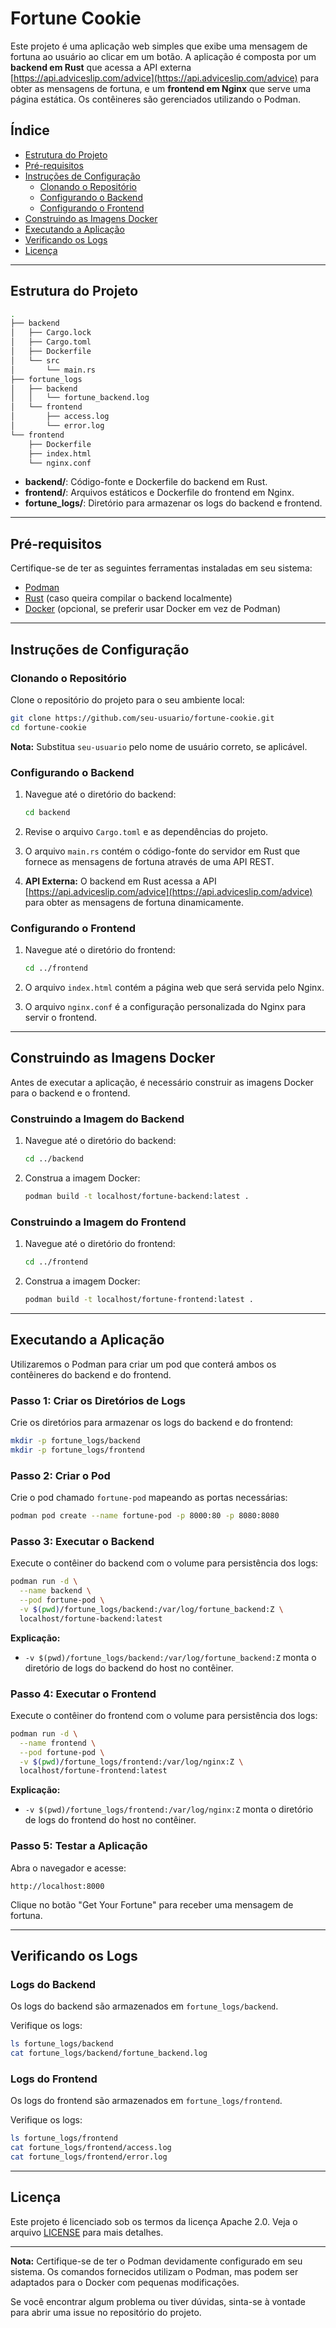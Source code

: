 # Fortune Cookie

Este projeto é uma aplicação web simples que exibe uma mensagem de fortuna ao usuário ao clicar em um botão. A aplicação é composta por um **backend em Rust** que acessa a API externa [https://api.adviceslip.com/advice](https://api.adviceslip.com/advice) para obter as mensagens de fortuna, e um **frontend em Nginx** que serve uma página estática. Os contêineres são gerenciados utilizando o Podman.

## Índice

- [Estrutura do Projeto](#estrutura-do-projeto)
- [Pré-requisitos](#pré-requisitos)
- [Instruções de Configuração](#instruções-de-configuração)
  - [Clonando o Repositório](#clonando-o-repositório)
  - [Configurando o Backend](#configurando-o-backend)
  - [Configurando o Frontend](#configurando-o-frontend)
- [Construindo as Imagens Docker](#construindo-as-imagens-docker)
- [Executando a Aplicação](#executando-a-aplicação)
- [Verificando os Logs](#verificando-os-logs)
- [Licença](#licença)

---

## Estrutura do Projeto

```bash
.
├── backend
│   ├── Cargo.lock
│   ├── Cargo.toml
│   ├── Dockerfile
│   └── src
│       └── main.rs
├── fortune_logs
│   ├── backend
│   │   └── fortune_backend.log
│   └── frontend
│       ├── access.log
│       └── error.log
└── frontend
    ├── Dockerfile
    ├── index.html
    └── nginx.conf
```

- **backend/**: Código-fonte e Dockerfile do backend em Rust.
- **frontend/**: Arquivos estáticos e Dockerfile do frontend em Nginx.
- **fortune_logs/**: Diretório para armazenar os logs do backend e frontend.

---

## Pré-requisitos

Certifique-se de ter as seguintes ferramentas instaladas em seu sistema:

- [Podman](https://podman.io/)
- [Rust](https://www.rust-lang.org/tools/install) (caso queira compilar o backend localmente)
- [Docker](https://www.docker.com/) (opcional, se preferir usar Docker em vez de Podman)

---

## Instruções de Configuração

### Clonando o Repositório

Clone o repositório do projeto para o seu ambiente local:

```bash
git clone https://github.com/seu-usuario/fortune-cookie.git
cd fortune-cookie
```

**Nota:** Substitua `seu-usuario` pelo nome de usuário correto, se aplicável.

### Configurando o Backend

1. Navegue até o diretório do backend:

   ```bash
   cd backend
   ```

2. Revise o arquivo `Cargo.toml` e as dependências do projeto.

3. O arquivo `main.rs` contém o código-fonte do servidor em Rust que fornece as mensagens de fortuna através de uma API REST.

4. **API Externa:** O backend em Rust acessa a API [https://api.adviceslip.com/advice](https://api.adviceslip.com/advice) para obter as mensagens de fortuna dinamicamente.

### Configurando o Frontend

1. Navegue até o diretório do frontend:

   ```bash
   cd ../frontend
   ```

2. O arquivo `index.html` contém a página web que será servida pelo Nginx.

3. O arquivo `nginx.conf` é a configuração personalizada do Nginx para servir o frontend.

---

## Construindo as Imagens Docker

Antes de executar a aplicação, é necessário construir as imagens Docker para o backend e o frontend.

### Construindo a Imagem do Backend

1. Navegue até o diretório do backend:

   ```bash
   cd ../backend
   ```

2. Construa a imagem Docker:

   ```bash
   podman build -t localhost/fortune-backend:latest .
   ```

### Construindo a Imagem do Frontend

1. Navegue até o diretório do frontend:

   ```bash
   cd ../frontend
   ```

2. Construa a imagem Docker:

   ```bash
   podman build -t localhost/fortune-frontend:latest .
   ```

---

## Executando a Aplicação

Utilizaremos o Podman para criar um pod que conterá ambos os contêineres do backend e do frontend.

### Passo 1: Criar os Diretórios de Logs

Crie os diretórios para armazenar os logs do backend e do frontend:

```bash
mkdir -p fortune_logs/backend
mkdir -p fortune_logs/frontend
```

### Passo 2: Criar o Pod

Crie o pod chamado `fortune-pod` mapeando as portas necessárias:

```bash
podman pod create --name fortune-pod -p 8000:80 -p 8080:8080
```

### Passo 3: Executar o Backend

Execute o contêiner do backend com o volume para persistência dos logs:

```bash
podman run -d \
  --name backend \
  --pod fortune-pod \
  -v $(pwd)/fortune_logs/backend:/var/log/fortune_backend:Z \
  localhost/fortune-backend:latest
```

**Explicação:**

- `-v $(pwd)/fortune_logs/backend:/var/log/fortune_backend:Z` monta o diretório de logs do backend do host no contêiner.

### Passo 4: Executar o Frontend

Execute o contêiner do frontend com o volume para persistência dos logs:

```bash
podman run -d \
  --name frontend \
  --pod fortune-pod \
  -v $(pwd)/fortune_logs/frontend:/var/log/nginx:Z \
  localhost/fortune-frontend:latest
```

**Explicação:**

- `-v $(pwd)/fortune_logs/frontend:/var/log/nginx:Z` monta o diretório de logs do frontend do host no contêiner.

### Passo 5: Testar a Aplicação

Abra o navegador e acesse:

```
http://localhost:8000
```

Clique no botão "Get Your Fortune" para receber uma mensagem de fortuna.

---

## Verificando os Logs

### Logs do Backend

Os logs do backend são armazenados em `fortune_logs/backend`.

Verifique os logs:

```bash
ls fortune_logs/backend
cat fortune_logs/backend/fortune_backend.log
```

### Logs do Frontend

Os logs do frontend são armazenados em `fortune_logs/frontend`.

Verifique os logs:

```bash
ls fortune_logs/frontend
cat fortune_logs/frontend/access.log
cat fortune_logs/frontend/error.log
```

---

## Licença

Este projeto é licenciado sob os termos da licença Apache 2.0. Veja o arquivo [LICENSE](LICENSE) para mais detalhes.

---

**Nota:** Certifique-se de ter o Podman devidamente configurado em seu sistema. Os comandos fornecidos utilizam o Podman, mas podem ser adaptados para o Docker com pequenas modificações.

Se você encontrar algum problema ou tiver dúvidas, sinta-se à vontade para abrir uma issue no repositório do projeto.
